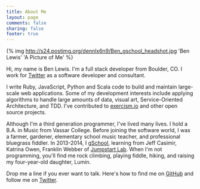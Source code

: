 ```yaml
---
title: About Me
layout: page
comments: false
sharing: false
footer: true
---
```


{% img http://s24.postimg.org/dennlx6n9/Ben_gschool_headshot.jpg 'Ben Lewis' 'A Picture of Me' %}

Hi, my name is Ben Lewis. I'm a full stack developer from Boulder, CO. I work for [Twitter](http://www.twitter.com) as a software developer and consultant.

I write Ruby, JavaScript, Python and Scala code to build and maintain large-scale web applications. Some of my development interests include applying algorithms to handle large amounts of data, visual art, Service-Oriented Architecture, and TDD. I've contributed to [exercism.io](www.exercism.io) and other open source projects.

Although I'm a third generation programmer, I've lived many lives. I hold a B.A. in Music from Vassar College. Before joining the software world, I was a farmer, gardener, elementary school music teacher, and professional bluegrass fiddler. In 2013-2014, I [gSchool](http://www.galvanize.it/school/), learning from Jeff Casimir, Katrina Owen, Franklin Webber of [Jumpstart Lab](www.jumpstartlab.com). When I'm not programming, you'll find me rock climbing, playing fiddle, hiking, and raising my four-year-old daughter, Lumin.

Drop me a line if you ever want to talk. Here's how to find me on [GitHub](https://github.com/fluxusfrequency/) and follow me on [Twitter](https://twitter.com/fluxusfrequency).

